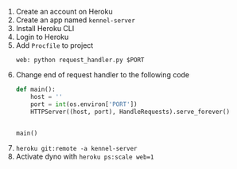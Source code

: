 1. Create an account on Heroku
1. Create an app named `kennel-server`
1. Install Heroku CLI
1. Login to Heroku
1. Add `Procfile` to project
    ```
    web: python request_handler.py $PORT
    ```
1. Change end of request handler to the following code
    ```py
    def main():
        host = ''
        port = int(os.environ['PORT'])
        HTTPServer((host, port), HandleRequests).serve_forever()


    main()
    ```
1. `heroku git:remote -a kennel-server`
1. Activate dyno with `heroku ps:scale web=1`